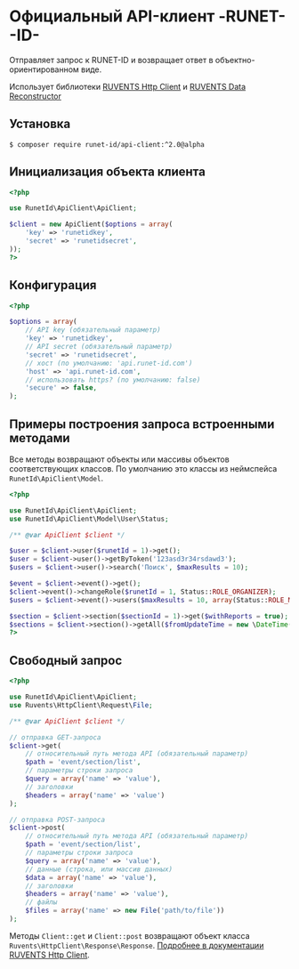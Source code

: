 # Официальный API-клиент -RUNET--ID-

Отправляет запрос к RUNET-ID и возвращает ответ в объектно-ориентированном виде.

Использует библиотеки [RUVENTS Http Client](https://bitbucket.org/ruvents/http-client) и [RUVENTS Data Reconstructor](https://bitbucket.org/ruvents/data-reconstructor)

## Установка

`$ composer require runet-id/api-client:^2.0@alpha`

## Инициализация объекта клиента

```php
<?php

use RunetId\ApiClient\ApiClient;

$client = new ApiClient($options = array(
    'key' => 'runetidkey',
    'secret' => 'runetidsecret',
));
?>
```

## Конфигурация

```php
<?php

$options = array(
    // API key (обязательный параметр)
    'key' => 'runetidkey',
    // API secret (обязательный параметр)
    'secret' => 'runetidsecret',
    // хост (по умолчанию: 'api.runet-id.com')
    'host' => 'api.runet-id.com',
    // использовать https? (по умолчанию: false)
    'secure' => false,
);
```

## Примеры построения запроса встроенными методами

Все методы возвращают объекты или массивы объектов соответствующих классов. По умолчанию это классы из неймспейса `RunetId\ApiClient\Model`.

```php
<?php

use RunetId\ApiClient\ApiClient;
use RunetId\ApiClient\Model\User\Status;

/** @var ApiClient $client */

$user = $client->user($runetId = 1)->get();
$user = $client->user()->getByToken('123asd3r34rsdawd3');
$users = $client->user()->search('Поиск', $maxResults = 10);

$event = $client->event()->get();
$client->event()->changeRole($runetId = 1, Status::ROLE_ORGANIZER);
$users = $client->event()->users($maxResults = 10, array(Status::ROLE_MASS_MEDIA, Status::ROLE_PARTNER));

$section = $client->section($sectionId = 1)->get($withReports = true);
$sections = $client->section()->getAll($fromUpdateTime = new \DateTime(), $withDeleted = false, $withReports = true);
?>
```

## Свободный запрос

```php
<?php

use RunetId\ApiClient\ApiClient;
use Ruvents\HttpClient\Request\File;

/** @var ApiClient $client */

// отправка GET-запроса
$client->get(
    // относительный путь метода API (обязательный параметр)
    $path = 'event/section/list',
    // параметры строки запроса
    $query = array('name' => 'value'),
    // заголовки
    $headers = array('name' => 'value')
);

// отправка POST-запроса
$client->post(
    // относительный путь метода API (обязательный параметр)
    $path = 'event/section/list',
    // параметры строки запроса
    $query = array('name' => 'value'),
    // данные (строка, или массив данных)
    $data = array('name' => 'value'),
    // заголовки
    $headers = array('name' => 'value'),
    // файлы
    $files = array('name' => new File('path/to/file'))
);
```

Методы `Client::get` и `Client::post` возвращают объект класса `Ruvents\HttpClient\Response\Response`. [Подробнее в документации RUVENTS Http Client](https://bitbucket.org/ruvents/http-client).
